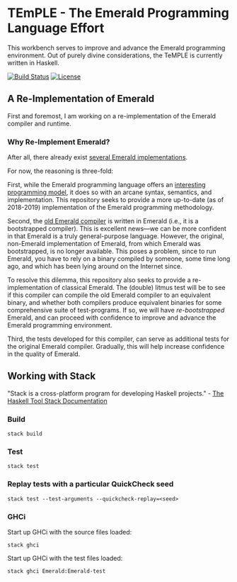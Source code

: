 # TEmPLE - The Emerald Programming Language Effort

This workbench serves to improve and advance the Emerald programming
environment. Out of purely divine considerations, the TeMPLE is
currently written in Haskell.

[![Build Status](https://travis-ci.org/emerald/TEmPLE.svg?branch=master)](https://travis-ci.org/emerald/TEmPLE)
[![License](https://img.shields.io/badge/License-BSD%203--Clause-blue.svg)](LICENSE)

## A Re-Implementation of Emerald

First and foremost, I am working on a re-implementation of the Emerald
compiler and runtime.

### Why Re-Implement Emerald?

After all, there already exist [several Emerald
implementations](https://github.com/emerald/src-versions/).

For now, the reasoning is three-fold:

First, while the Emerald programming language offers an [interesting
programming model](https://learn-emerald.org/docs/methodology.html),
it does so with an arcane syntax, semantics, and implementation. This
repository seeks to provide a more up-to-date (as of 2018-2019)
implementation of the Emerald programming methodology.

Second, the [old Emerald
compiler](https://github.com/emerald/old-emerald) is written in
Emerald (i.e., it is a bootstrapped compiler). This is excellent
news—we can be more confident in that Emerald is a truly
general-purpose language. However, the original, non-Emerald
implementation of Emerald, from which Emerald was bootstrapped, is no
longer available. This poses a problem, since to run Emerald, you have
to rely on a binary compiled by someone, some time long ago, and which
has been lying around on the Internet since.

To resolve this dilemma, this repository also seeks to provide a
re-implementation of classical Emerald. The (double) litmus test will
be to see if this compiler can compile the old Emerald compiler to an
equivalent binary, and whether both compilers produce equivalent
binaries for some comprehensive suite of test-programs. If so, we will
have *re-bootstrapped* Emerald, and can proceed with confidence to
improve and advance the Emerald programming environment.

Third, the tests developed for this compiler, can serve as additional
tests for the original Emerald compiler. Gradually, this will help
increase confidence in the quality of Emerald.

## Working with Stack

"Stack is a cross-platform program for developing Haskell projects." -
[The Haskell Tool Stack
Documentation](https://docs.haskellstack.org/en/stable/README/)

### Build

    stack build

### Test

    stack test

### Replay tests with a particular QuickCheck seed

    stack test --test-arguments --quickcheck-replay=<seed>

### GHCi

Start up GHCi with the source files loaded:

    stack ghci

Start up GHCi with the test files loaded:

    stack ghci Emerald:Emerald-test
